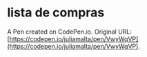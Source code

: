 # lista de compras

A Pen created on CodePen.io. Original URL: [https://codepen.io/juliamalta/pen/VwyWqVP](https://codepen.io/juliamalta/pen/VwyWqVP).


